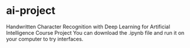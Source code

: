 # ai-project
Handwritten Character Recognition with Deep Learning for Artificial Intelligence Course Project
You can download the .ipynb file and run it on your computer to try interfaces.
